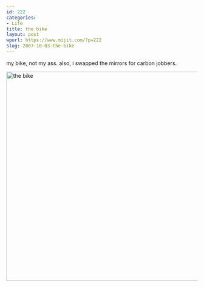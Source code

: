 ```yaml
---
id: 222
categories:
- Life
title: the bike
layout: post
wpurl: https://www.mijit.com/?p=222
slug: 2007-10-03-the-bike
---
```

my bike, not my ass. also, i swapped the mirrors for carbon jobbers.

<img src='{{ "/" | relative_url }}images/2007/10/ducati02.jpg' alt='the bike' width="550"/>
